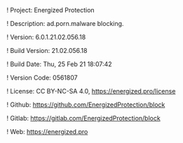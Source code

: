 ! Project: Energized Protection

! Description: ad.porn.malware blocking.

! Version: 6.0.1.21.02.056.18

! Build Version: 21.02.056.18

! Build Date: Thu, 25 Feb 21 18:07:42

! Version Code: 0561807

! License: CC BY-NC-SA 4.0, https://energized.pro/license

! Github: https://github.com/EnergizedProtection/block

! Gitlab: https://gitlab.com/EnergizedProtection/block


! Web: https://energized.pro
